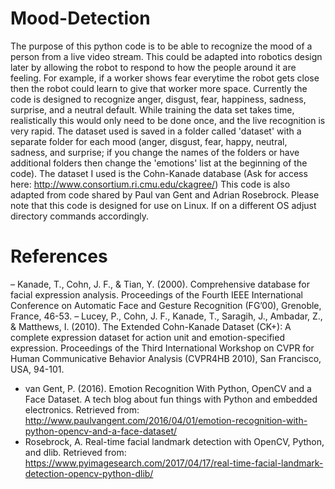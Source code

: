 # Mood-Detection
The purpose of this python code is to be able to recognize the mood of a person from a live video stream. This could be adapted into robotics design later by allowing the robot to respond to how the people around it are feeling. For example, if a worker shows fear everytime the robot gets close then the robot could learn to give that worker more space.
Currently the code is designed to recognize anger, disgust, fear, happiness, sadness, surprise, and a neutral default. While training the data set takes time, realistically this would only need to be done once, and the live recognition is very rapid.
The dataset used is saved in a folder called 'dataset' with a separate folder for each mood (anger, disgust, fear, happy, neutral, sadness, and surprise; if you change the names of the folders or have additional folders then change the 'emotions' list at the beginning of the code). The dataset I used is the Cohn-Kanade database (Ask for access here: http://www.consortium.ri.cmu.edu/ckagree/) This code is also adapted from code shared by Paul van Gent and Adrian Rosebrock.
Please note that this code is designed for use on Linux. If on a different OS adjust directory commands accordingly.

# References
– Kanade, T., Cohn, J. F., & Tian, Y. (2000). Comprehensive database for facial expression analysis. Proceedings of the Fourth IEEE International Conference on Automatic Face and Gesture Recognition (FG’00), Grenoble, France, 46-53.
– Lucey, P., Cohn, J. F., Kanade, T., Saragih, J., Ambadar, Z., & Matthews, I. (2010). The Extended Cohn-Kanade Dataset (CK+): A complete expression dataset for action unit and emotion-specified expression. Proceedings of the Third International Workshop on CVPR for Human Communicative Behavior Analysis (CVPR4HB 2010), San Francisco, USA, 94-101.
- van Gent, P. (2016). Emotion Recognition With Python, OpenCV and a Face Dataset. A tech blog about fun things with Python and embedded electronics. Retrieved from:
http://www.paulvangent.com/2016/04/01/emotion-recognition-with-python-opencv-and-a-face-dataset/
- Rosebrock, A. Real-time facial landmark detection with OpenCV, Python, and dlib. Retrieved from:
https://www.pyimagesearch.com/2017/04/17/real-time-facial-landmark-detection-opencv-python-dlib/
